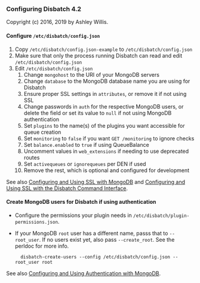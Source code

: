 ### Configuring Disbatch 4.2

Copyright (c) 2016, 2019 by Ashley Willis.

#### Configure `/etc/disbatch/config.json`
1. Copy `/etc/disbatch/config.json-example` to `/etc/disbatch/config.json`
2. Make sure that only the process running Disbatch can read and edit
   `/etc/disbatch/config.json`
3. Edit `/etc/disbatch/config.json`
   1. Change `mongohost` to the URI of your MongoDB servers
   2. Change `database` to the MongoDB database name you are using for Disbatch
   3. Ensure proper SSL settings in `attributes`, or remove it if not using SSL
   4. Change passwords in `auth` for the respective MongoDB users, or delete
      the field or set its value to `null` if not using MongoDB authentication
   5. Set `plugins` to the name(s) of the plugins you want accessible for queue
      creation
   6. Set `monitoring` to `false` if you want `GET /monitoring` to ignore checks
   7. Set `balance.enabled` to `true` if using QueueBalance
   8. Uncomment values in `web_extensions` if needing to use deprecated routes
   9. Set `activequeues` or `ignorequeues` per DEN if used
   10. Remove the rest, which is optional and configured for development

See also [Configuring and Using SSL with MongoDB](SSL_MongoDB.md) and
[Configuring and Using SSL with the Disbatch Command Interface](SSL_DCI.md).

#### Create MongoDB users for Disbatch if using authentication
- Configure the permissions your plugin needs in
  `/etc/disbatch/plugin-permissions.json`.
- If your MongoDB `root` user has a different name, passs that to `--root_user`.
  If no users exist yet, also pass `--create_root`. See the perldoc for more
  info.

        disbatch-create-users --config /etc/disbatch/config.json --root_user root

See also [Configuring and Using Authentication with MongoDB](Authentication_MongoDB.md).
